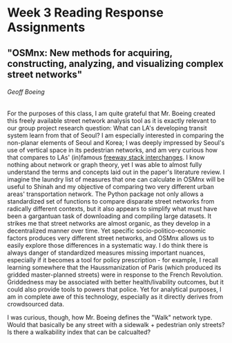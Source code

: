 # Week 3 Reading Response Assignments
## "OSMnx: New methods for acquiring, constructing, analyzing, and visualizing complex street networks"
###### Geoff Boeing 

For the purposes of this class, I am quite grateful that Mr. Boeing created this freely available street network analysis tool as it is exactly relevant to our group project research question: What can LA's developing transit system learn from that of Seoul? 
I am especially interested in comparing the non-planar elements of Seoul and Korea; I was deeply impressed by Seoul's use of vertical space in its pedestrian networks, and am very curious how that compares to LAs' (in)famous [freeway stack interchanges](https://en.wikipedia.org/wiki/Four_Level_Interchange).
I know nothing about network or graph theory, yet I was able to almost fully understand the terms and concepts laid out in the paper's literature review. 
I imagine the laundry list of measures that one can calculate in OSMnx will be useful to Shinah and my objective of comparing two very different urban areas' transportation network. 
The Python package not only allows a standardized set of functions to compare disparate street networks from radically different contexts, but it also appears to simplify what must have been a gargantuan task of downloading and compiling large datasets.
It strikes me that street networks are almost organic, as they develop in a decentralized manner over time. 
Yet specific socio-politico-economic factors produces very different street networks, and OSMnx allows us to easily explore those differences in a systematic way.
I do think there is always danger of standardized measures missing important nuances, especially if it becomes a tool for policy prescription - for example, I recall learning somewhere that the Haussmanization of Paris (which produced its gridded master-planned streets) were in response to the French Revolution. Griddedness may be associated with better health/livability outcomes, but it could also provide tools to powers that police. 
Yet for analytical purposes, I am in complete awe of this technology, especially as it directly derives from crowdsourced data. 

I was curious, though, how Mr. Boeing defines the "Walk" network type. Would that basically be any street with a sidewalk + pedestrian only streets? Is there a walkability index that can be calcualted?
